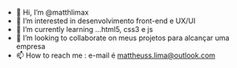 - 👋 Hi, I’m @matthlimax
- 👀 I’m interested in  desenvolvimento front-end  e UX/UI
- 🌱 I’m currently learning ...html5, css3 e js
- 💞️ I’m looking to collaborate on  meus projetos para alcançar uma empresa
- 📫 How to reach me :  e-mail  é mattheuss.lima@outlook.com

<!---
matthlimax/matthlimax is a ✨ special ✨ repository because its `README.md` (this file) appears on your GitHub profile.
You can click the Preview link to take a look at your changes.
--->
